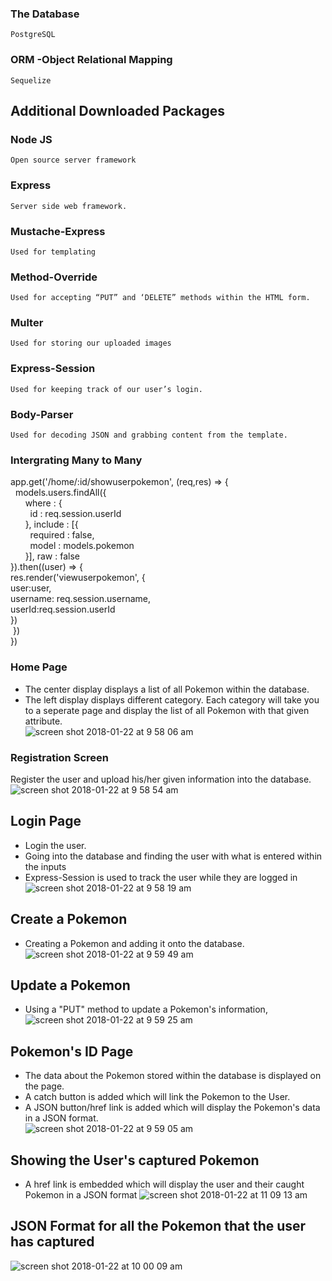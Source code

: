 ### The Database
	PostgreSQL
### ORM -Object Relational Mapping
	Sequelize
## Additional Downloaded Packages

### Node JS
	Open source server framework
### Express
	Server side web framework.
### Mustache-Express
	Used for templating
### Method-Override
	Used for accepting “PUT” and ‘DELETE” methods within the HTML form.
### Multer
	Used for storing our uploaded images
### Express-Session
	Used for keeping track of our user’s login.
### Body-Parser
	Used for decoding JSON and grabbing content from the template.

### Intergrating Many to Many
app.get('/home/:id/showuserpokemon', (req,res) => { <br>
  models.users.findAll({ <br>
      where : {	<br>
        id : req.session.userId	<br>
      }, include : [{<br>
        required : false,<br>
        model : models.pokemon<br>
      }], raw : false<br>
}).then((user) => {<br>
  res.render('viewuserpokemon', {<br>
    user:user,<br>
    username: req.session.username,<br>
    userId:req.session.userId<br>
  })<br>
 })<br>
})<br>

### Home Page
* The center display displays a list of all Pokemon within the database.
* The left display displays different category. Each category will take you to a seperate page and display the list of all Pokemon with that given attribute.<br>
![screen shot 2018-01-22 at 9 58 06 am](https://user-images.githubusercontent.com/31966603/35230294-44e15ac2-ff5b-11e7-87d8-f7e7a060c07f.png)

### Registration Screen
Register the user and upload his/her given information into the database.<br>
![screen shot 2018-01-22 at 9 58 54 am](https://user-images.githubusercontent.com/31966603/35230292-44977f74-ff5b-11e7-8388-f83a195748a9.png)

## Login Page
* Login the user.
* Going into the database and finding the user with what is entered within the inputs
* Express-Session is used to track the user while they are logged in<br>
![screen shot 2018-01-22 at 9 58 19 am](https://user-images.githubusercontent.com/31966603/35230293-44b19e7c-ff5b-11e7-81fa-be31831cce9f.png)

## Create a Pokemon
* Creating a Pokemon and adding it onto the database.<br>
![screen shot 2018-01-22 at 9 59 49 am](https://user-images.githubusercontent.com/31966603/35230286-4439fed0-ff5b-11e7-89bb-8475e25f3ef8.png)

## Update a Pokemon
* Using a "PUT" method to update a Pokemon's information,<br>
![screen shot 2018-01-22 at 9 59 25 am](https://user-images.githubusercontent.com/31966603/35230288-444c46c6-ff5b-11e7-8ae2-13988ab37a58.png)

## Pokemon's ID Page
* The data about the Pokemon stored within the database is displayed on the page.
* A catch button is added which will link the Pokemon to the User.
* A JSON button/href link is added which will display the Pokemon's data in a JSON format.<br>
![screen shot 2018-01-22 at 9 59 05 am](https://user-images.githubusercontent.com/31966603/35230291-446602b4-ff5b-11e7-859b-e9a21d0ee11b.png)

## Showing the User's captured Pokemon
* A href link is embedded which will display the user and their caught Pokemon in a JSON format
![screen shot 2018-01-22 at 11 09 13 am](https://user-images.githubusercontent.com/31966603/35233802-c25c2a00-ff64-11e7-989b-f873839cc557.png)

## JSON Format for all the Pokemon that the user has captured<br>
![screen shot 2018-01-22 at 10 00 09 am](https://user-images.githubusercontent.com/31966603/35230305-4bbe728a-ff5b-11e7-8bc9-5885411a5591.png)
